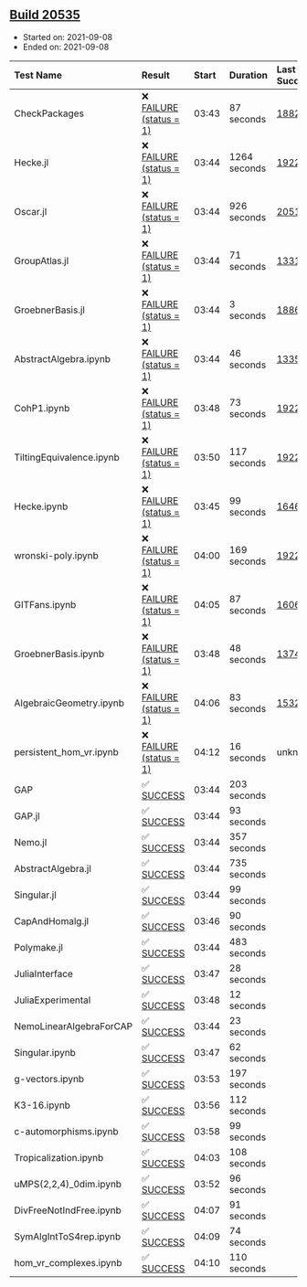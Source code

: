 ## [Build 20535](https://oscarci.mathematik.uni-kl.de/job/oscar/20535/)

* Started on: 2021-09-08
* Ended on: 2021-09-08

| Test Name    | Result | Start | Duration | Last Success | First Failure |
|:-------------|:-------|:------|:---------|:-------------|:--------------|
| CheckPackages | ❌ [FAILURE (status = 1)](https://oscarci.mathematik.uni-kl.de/job/oscar/20535/artifact/logs/build-20535/CheckPackages.log) | 03:43 | 87 seconds | [18822](https://oscarci.mathematik.uni-kl.de/job/oscar/18822/) | [18823](https://oscarci.mathematik.uni-kl.de/job/oscar/18823/) |
| Hecke.jl | ❌ [FAILURE (status = 1)](https://oscarci.mathematik.uni-kl.de/job/oscar/20535/artifact/logs/build-20535/Hecke.jl.log) | 03:44 | 1264 seconds | [19222](https://oscarci.mathematik.uni-kl.de/job/oscar/19222/) | [20152](https://oscarci.mathematik.uni-kl.de/job/oscar/20152/) |
| Oscar.jl | ❌ [FAILURE (status = 1)](https://oscarci.mathematik.uni-kl.de/job/oscar/20535/artifact/logs/build-20535/Oscar.jl.log) | 03:44 | 926 seconds | [20519](https://oscarci.mathematik.uni-kl.de/job/oscar/20519/) | [20520](https://oscarci.mathematik.uni-kl.de/job/oscar/20520/) |
| GroupAtlas.jl | ❌ [FAILURE (status = 1)](https://oscarci.mathematik.uni-kl.de/job/oscar/20535/artifact/logs/build-20535/GroupAtlas.jl.log) | 03:44 | 71 seconds | [13311](https://oscarci.mathematik.uni-kl.de/job/oscar/13311/) | [13312](https://oscarci.mathematik.uni-kl.de/job/oscar/13312/) |
| GroebnerBasis.jl | ❌ [FAILURE (status = 1)](https://oscarci.mathematik.uni-kl.de/job/oscar/20535/artifact/logs/build-20535/GroebnerBasis.jl.log) | 03:44 | 3 seconds | [18864](https://oscarci.mathematik.uni-kl.de/job/oscar/18864/) | [18865](https://oscarci.mathematik.uni-kl.de/job/oscar/18865/) |
| AbstractAlgebra.ipynb | ❌ [FAILURE (status = 1)](https://oscarci.mathematik.uni-kl.de/job/oscar/20535/artifact/logs/build-20535/AbstractAlgebra.ipynb.log) | 03:44 | 46 seconds | [13355](https://oscarci.mathematik.uni-kl.de/job/oscar/13355/) | [13356](https://oscarci.mathematik.uni-kl.de/job/oscar/13356/) |
| CohP1.ipynb | ❌ [FAILURE (status = 1)](https://oscarci.mathematik.uni-kl.de/job/oscar/20535/artifact/logs/build-20535/CohP1.ipynb.log) | 03:48 | 73 seconds | [19222](https://oscarci.mathematik.uni-kl.de/job/oscar/19222/) | [20152](https://oscarci.mathematik.uni-kl.de/job/oscar/20152/) |
| TiltingEquivalence.ipynb | ❌ [FAILURE (status = 1)](https://oscarci.mathematik.uni-kl.de/job/oscar/20535/artifact/logs/build-20535/TiltingEquivalence.ipynb.log) | 03:50 | 117 seconds | [19222](https://oscarci.mathematik.uni-kl.de/job/oscar/19222/) | [20152](https://oscarci.mathematik.uni-kl.de/job/oscar/20152/) |
| Hecke.ipynb | ❌ [FAILURE (status = 1)](https://oscarci.mathematik.uni-kl.de/job/oscar/20535/artifact/logs/build-20535/Hecke.ipynb.log) | 03:45 | 99 seconds | [16463](https://oscarci.mathematik.uni-kl.de/job/oscar/16463/) | [16464](https://oscarci.mathematik.uni-kl.de/job/oscar/16464/) |
| wronski-poly.ipynb | ❌ [FAILURE (status = 1)](https://oscarci.mathematik.uni-kl.de/job/oscar/20535/artifact/logs/build-20535/wronski-poly.ipynb.log) | 04:00 | 169 seconds | [19222](https://oscarci.mathematik.uni-kl.de/job/oscar/19222/) | [20152](https://oscarci.mathematik.uni-kl.de/job/oscar/20152/) |
| GITFans.ipynb | ❌ [FAILURE (status = 1)](https://oscarci.mathematik.uni-kl.de/job/oscar/20535/artifact/logs/build-20535/GITFans.ipynb.log) | 04:05 | 87 seconds | [16068](https://oscarci.mathematik.uni-kl.de/job/oscar/16068/) | [16069](https://oscarci.mathematik.uni-kl.de/job/oscar/16069/) |
| GroebnerBasis.ipynb | ❌ [FAILURE (status = 1)](https://oscarci.mathematik.uni-kl.de/job/oscar/20535/artifact/logs/build-20535/GroebnerBasis.ipynb.log) | 03:48 | 48 seconds | [13748](https://oscarci.mathematik.uni-kl.de/job/oscar/13748/) | [13749](https://oscarci.mathematik.uni-kl.de/job/oscar/13749/) |
| AlgebraicGeometry.ipynb | ❌ [FAILURE (status = 1)](https://oscarci.mathematik.uni-kl.de/job/oscar/20535/artifact/logs/build-20535/AlgebraicGeometry.ipynb.log) | 04:06 | 83 seconds | [15322](https://oscarci.mathematik.uni-kl.de/job/oscar/15322/) | [15323](https://oscarci.mathematik.uni-kl.de/job/oscar/15323/) |
| persistent_hom_vr.ipynb | ❌ [FAILURE (status = 1)](https://oscarci.mathematik.uni-kl.de/job/oscar/20535/artifact/logs/build-20535/persistent_hom_vr.ipynb.log) | 04:12 | 16 seconds | unknown | unknown |
| GAP | ✅ [SUCCESS](https://oscarci.mathematik.uni-kl.de/job/oscar/20535/artifact/logs/build-20535/GAP.log) | 03:44 | 203 seconds |  |  |
| GAP.jl | ✅ [SUCCESS](https://oscarci.mathematik.uni-kl.de/job/oscar/20535/artifact/logs/build-20535/GAP.jl.log) | 03:44 | 93 seconds |  |  |
| Nemo.jl | ✅ [SUCCESS](https://oscarci.mathematik.uni-kl.de/job/oscar/20535/artifact/logs/build-20535/Nemo.jl.log) | 03:44 | 357 seconds |  |  |
| AbstractAlgebra.jl | ✅ [SUCCESS](https://oscarci.mathematik.uni-kl.de/job/oscar/20535/artifact/logs/build-20535/AbstractAlgebra.jl.log) | 03:44 | 735 seconds |  |  |
| Singular.jl | ✅ [SUCCESS](https://oscarci.mathematik.uni-kl.de/job/oscar/20535/artifact/logs/build-20535/Singular.jl.log) | 03:44 | 99 seconds |  |  |
| CapAndHomalg.jl | ✅ [SUCCESS](https://oscarci.mathematik.uni-kl.de/job/oscar/20535/artifact/logs/build-20535/CapAndHomalg.jl.log) | 03:46 | 90 seconds |  |  |
| Polymake.jl | ✅ [SUCCESS](https://oscarci.mathematik.uni-kl.de/job/oscar/20535/artifact/logs/build-20535/Polymake.jl.log) | 03:44 | 483 seconds |  |  |
| JuliaInterface | ✅ [SUCCESS](https://oscarci.mathematik.uni-kl.de/job/oscar/20535/artifact/logs/build-20535/JuliaInterface.log) | 03:47 | 28 seconds |  |  |
| JuliaExperimental | ✅ [SUCCESS](https://oscarci.mathematik.uni-kl.de/job/oscar/20535/artifact/logs/build-20535/JuliaExperimental.log) | 03:48 | 12 seconds |  |  |
| NemoLinearAlgebraForCAP | ✅ [SUCCESS](https://oscarci.mathematik.uni-kl.de/job/oscar/20535/artifact/logs/build-20535/NemoLinearAlgebraForCAP.log) | 03:44 | 23 seconds |  |  |
| Singular.ipynb | ✅ [SUCCESS](https://oscarci.mathematik.uni-kl.de/job/oscar/20535/artifact/logs/build-20535/Singular.ipynb.log) | 03:47 | 62 seconds |  |  |
| g-vectors.ipynb | ✅ [SUCCESS](https://oscarci.mathematik.uni-kl.de/job/oscar/20535/artifact/logs/build-20535/g-vectors.ipynb.log) | 03:53 | 197 seconds |  |  |
| K3-16.ipynb | ✅ [SUCCESS](https://oscarci.mathematik.uni-kl.de/job/oscar/20535/artifact/logs/build-20535/K3-16.ipynb.log) | 03:56 | 112 seconds |  |  |
| c-automorphisms.ipynb | ✅ [SUCCESS](https://oscarci.mathematik.uni-kl.de/job/oscar/20535/artifact/logs/build-20535/c-automorphisms.ipynb.log) | 03:58 | 99 seconds |  |  |
| Tropicalization.ipynb | ✅ [SUCCESS](https://oscarci.mathematik.uni-kl.de/job/oscar/20535/artifact/logs/build-20535/Tropicalization.ipynb.log) | 04:03 | 108 seconds |  |  |
| uMPS(2,2,4)_0dim.ipynb | ✅ [SUCCESS](https://oscarci.mathematik.uni-kl.de/job/oscar/20535/artifact/logs/build-20535/uMPS-2-2-4-_0dim.ipynb.log) | 03:52 | 96 seconds |  |  |
| DivFreeNotIndFree.ipynb | ✅ [SUCCESS](https://oscarci.mathematik.uni-kl.de/job/oscar/20535/artifact/logs/build-20535/DivFreeNotIndFree.ipynb.log) | 04:07 | 91 seconds |  |  |
| SymAlgIntToS4rep.ipynb | ✅ [SUCCESS](https://oscarci.mathematik.uni-kl.de/job/oscar/20535/artifact/logs/build-20535/SymAlgIntToS4rep.ipynb.log) | 04:09 | 74 seconds |  |  |
| hom_vr_complexes.ipynb | ✅ [SUCCESS](https://oscarci.mathematik.uni-kl.de/job/oscar/20535/artifact/logs/build-20535/hom_vr_complexes.ipynb.log) | 04:10 | 110 seconds |  |  |
